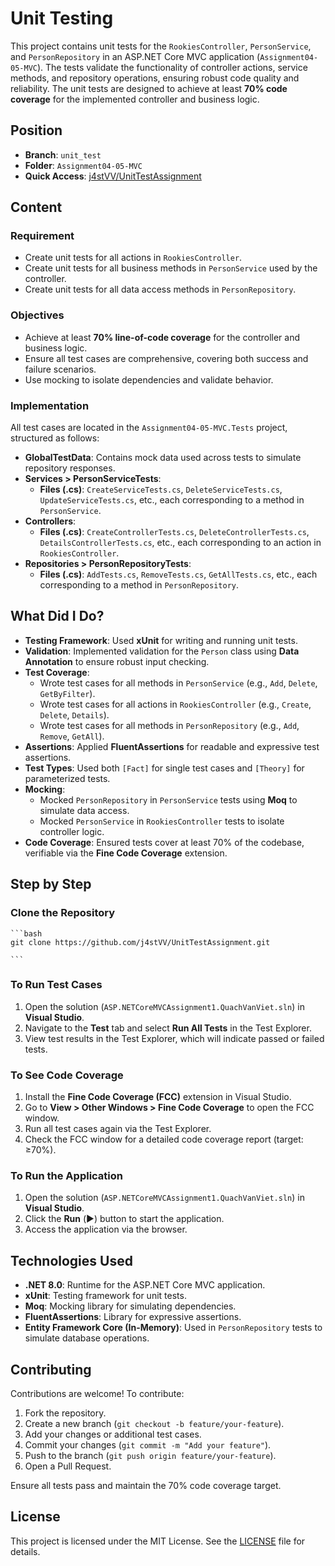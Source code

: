 # Unit Testing

This project contains unit tests for the `RookiesController`, `PersonService`, and `PersonRepository` in an ASP.NET Core MVC application (`Assignment04-05-MVC`). The tests validate the functionality of controller actions, service methods, and repository operations, ensuring robust code quality and reliability. The unit tests are designed to achieve at least **70% code coverage** for the implemented controller and business logic.

## Position

-   **Branch**: `unit_test`
-   **Folder**: `Assignment04-05-MVC`
-   **Quick Access**: [j4stVV/UnitTestAssignment](https://github.com/j4stVV/UnitTestAssignment)

## Content

### Requirement

-   Create unit tests for all actions in `RookiesController`.
-   Create unit tests for all business methods in `PersonService` used by the controller.
-   Create unit tests for all data access methods in `PersonRepository`.

### Objectives

-   Achieve at least **70% line-of-code coverage** for the controller and business logic.
-   Ensure all test cases are comprehensive, covering both success and failure scenarios.
-   Use mocking to isolate dependencies and validate behavior.

### Implementation

All test cases are located in the `Assignment04-05-MVC.Tests` project, structured as follows:

-   **GlobalTestData**: Contains mock data used across tests to simulate repository responses.
-   **Services > PersonServiceTests**:
    -   **Files (.cs)**: `CreateServiceTests.cs`, `DeleteServiceTests.cs`, `UpdateServiceTests.cs`, etc., each corresponding to a method in `PersonService`.
-   **Controllers**:
    -   **Files (.cs)**: `CreateControllerTests.cs`, `DeleteControllerTests.cs`, `DetailsControllerTests.cs`, etc., each corresponding to an action in `RookiesController`.
-   **Repositories > PersonRepositoryTests**:
    -   **Files (.cs)**: `AddTests.cs`, `RemoveTests.cs`, `GetAllTests.cs`, etc., each corresponding to a method in `PersonRepository`.

## What Did I Do?

-   **Testing Framework**: Used **xUnit** for writing and running unit tests.
-   **Validation**: Implemented validation for the `Person` class using **Data Annotation** to ensure robust input checking.
-   **Test Coverage**:
    -   Wrote test cases for all methods in `PersonService` (e.g., `Add`, `Delete`, `GetByFilter`).
    -   Wrote test cases for all actions in `RookiesController` (e.g., `Create`, `Delete`, `Details`).
    -   Wrote test cases for all methods in `PersonRepository` (e.g., `Add`, `Remove`, `GetAll`).
-   **Assertions**: Applied **FluentAssertions** for readable and expressive test assertions.
-   **Test Types**: Used both `[Fact]` for single test cases and `[Theory]` for parameterized tests.
-   **Mocking**:
    -   Mocked `PersonRepository` in `PersonService` tests using **Moq** to simulate data access.
    -   Mocked `PersonService` in `RookiesController` tests to isolate controller logic.
-   **Code Coverage**: Ensured tests cover at least 70% of the codebase, verifiable via the **Fine Code Coverage** extension.

## Step by Step

### Clone the Repository
    ```bash
    git clone https://github.com/j4stVV/UnitTestAssignment.git
    
    ```    

### To Run Test Cases

1.  Open the solution (`ASP.NETCoreMVCAssignment1.QuachVanViet.sln`) in **Visual Studio**.
2.  Navigate to the **Test** tab and select **Run All Tests** in the Test Explorer.
3.  View test results in the Test Explorer, which will indicate passed or failed tests.

### To See Code Coverage

1.  Install the **Fine Code Coverage (FCC)** extension in Visual Studio.
2.  Go to **View > Other Windows > Fine Code Coverage** to open the FCC window.
3.  Run all test cases again via the Test Explorer.
4.  Check the FCC window for a detailed code coverage report (target: ≥70%).

### To Run the Application

1.  Open the solution (`ASP.NETCoreMVCAssignment1.QuachVanViet.sln`) in **Visual Studio**.
2.  Click the **Run** (▶️) button to start the application.
3.  Access the application via the browser.

## Technologies Used

-   **.NET 8.0**: Runtime for the ASP.NET Core MVC application.
-   **xUnit**: Testing framework for unit tests.
-   **Moq**: Mocking library for simulating dependencies.
-   **FluentAssertions**: Library for expressive assertions.
-   **Entity Framework Core (In-Memory)**: Used in `PersonRepository` tests to simulate database operations.

## Contributing

Contributions are welcome! To contribute:

1.  Fork the repository.
2.  Create a new branch (`git checkout -b feature/your-feature`).
3.  Add your changes or additional test cases.
4.  Commit your changes (`git commit -m "Add your feature"`).
5.  Push to the branch (`git push origin feature/your-feature`).
6.  Open a Pull Request.

Ensure all tests pass and maintain the 70% code coverage target.

## License

This project is licensed under the MIT License. See the [LICENSE](https://grok.com/chat/LICENSE) file for details.